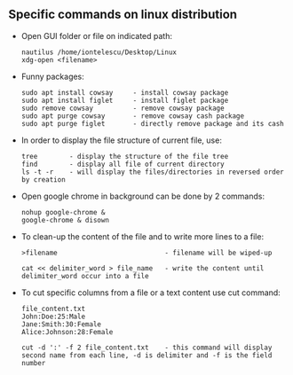 
## Specific commands on linux distribution

- Open GUI folder or file on indicated path:
    ```
    nautilus /home/iontelescu/Desktop/Linux
    xdg-open <filename>
    ```

- Funny packages:
    ```
    sudo apt install cowsay     - install cowsay package
    sudo apt install figlet     - install figlet package
    sudo remove cowsay          - remove cowsay package
    sudo apt purge cowsay       - remove cowsay cash package
    sudo apt purge figlet       - directly remove package and its cash
    ```
- In order to display the file structure of current file, use:
    ```
    tree        - display the structure of the file tree
    find        - display all file of current directory
    ls -t -r    - will display the files/directories in reversed order by creation
    ```
- Open google chrome in background can be done by 2 commands:
    ```
    nohup google-chrome &
    google-chrome & disown
    ```
- To clean-up the content of the file and to write more lines to a file:
    ```
    >filename                           - filename will be wiped-up
        
    cat << delimiter_word > file_name   - write the content until delimiter_word occur into a file
    ```
- To cut specific columns from a file or a text content use cut command:
    ```
    file_content.txt
    John:Doe:25:Male
    Jane:Smith:30:Female
    Alice:Johnson:28:Female

    cut -d ':' -f 2 file_content.txt    - this command will display second name from each line, -d is delimiter and -f is the field number
    ```